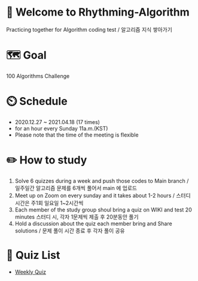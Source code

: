 # 👋 Welcome to Rhythming-Algorithm
Practicing together for Algorithm coding test / 알고리즘 지식 쌓아가기

# 🗺️ Goal
100 Algorithms Challenge

# ⏲️ Schedule 
- 2020.12.27 ~ 2021.04.18 (17 times)
- for an hour every Sunday 11a.m.(KST)
- Please note that the time of the meeting is flexible

# ✏️ How to study
1. Solve 6 quizzes during a week and push those codes to Main branch / 일주일간 알고리즘 문제를 6개씩 풀어서 main 에 업로드
1. Meet up on Zoom on every sunday and it takes about 1-2 hours / 스터디 시간은 주1회 일요일 1~2시간씩
1. Each member of the study group shoul bring a quiz on WIKI and test 20 minutes 스터디 시, 각자 1문제씩 제출 후 20분동안 풀기
1. Hold a discussion about the quiz each member bring and Share solutions / 문제 풀이 시간 종료 후 각자 풀이 공유

# 📜 Quiz List
- [Weekly Quiz](https://github.com/beyondAwesomeDev/Rhythming-Algorithm/wiki/Weekly-Quiz)

